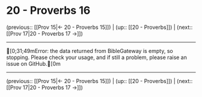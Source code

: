 # 20 - Proverbs 16

(previous:: [[Prov 15|← 20 - Proverbs 15]]) | (up:: [[20 - Proverbs]]) | (next:: [[Prov 17|20 - Proverbs 17 →]])

***
[0;31;49mError: the data returned from BibleGateway is empty, so stopping. Please check your usage, and if still a problem, please raise an issue on GitHub.[0m

***

(previous:: [[Prov 15|← 20 - Proverbs 15]]) | (up:: [[20 - Proverbs]]) | (next:: [[Prov 17|20 - Proverbs 17 →]])
